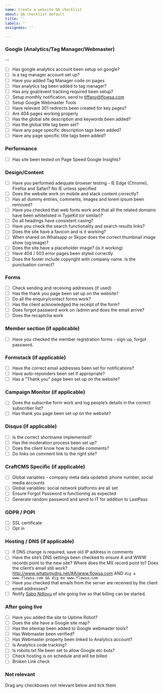```yaml
---
name: Create a website QA checklist
about: QA checklist default
title: ''
labels: ''
assignees: ''

---
```


### Google (Analytics/Tag Manager/Webmaster)
--

- [ ] Has google analytics account been setup on google?
- [ ] Is a tag manager account set up?
- [ ] Have you added Tag Manager code on pages
- [ ] Has analytics tag been added to tag manager?
- [ ] Has any goal/event tracking required been setup?
- [ ] Setup monthly notification, send to tiffany@flowsa.com
- [ ] Setup Google Webmaster Tools
- [ ] Have relevant 301 redirects been created for key pages?
- [ ] Are 404 pages working properly
- [ ] Has the global site description and keywords been added?
- [ ] Has the global title tag been set?
- [ ] Have any page specific description tags been added?
- [ ] Have any page specific title tags been added?
 
### Performance

- [ ] Has site been tested on Page Speed Google Insights?

### Design/Content

- [ ] Have you performed adequate browser testing - IE Edge (Chrome), Firefox and Safari? No IE unless specified
- [ ] Does the website work on mobile and stack content correctly?
- [ ] Has all dummy entries, comments, images and lorem ipsum been removed?
- [ ] Have you checked that web fonts work and that all the related domains have been whitelisted in TypeKit (or similar)?
- [ ] Do all headings have consistent casing?
- [ ] Have you check the search functionality and search results links?
- [ ] Does the site have a favicon and is it working?
- [ ] When shared on Whatsapp or Skype does the correct thumbnail image show (og:image)?
- [ ] Does the site have a placeholder image? (is it working)
- [ ] Have 404 / 503 error pages been styled correctly
- [ ] Does the footer include copyright with company name. Is the punctuation correct?

### Forms

- [ ] Check sending and receiving addresses (if used)
- [ ] Has the thank you page been set up on the website?
- [ ] Do all the enquiry/contact forms work?
- [ ] Has the client acknowledged the receipt of the form?
- [ ] Does forgot password work on /admin and does the email arrive?
- [ ] Does the recaptcha work

### Member section (if applicable)

- [ ] Have you checked the member registration forms - sign up, forgot password.

### Formstack  (if applicable)

- [ ] Have the correct email addresses been set for notifications?
- [ ] Have auto-reponders been set if appropriate?
- [ ] Has a "Thank you" page been set up on the website?

### Campaign Monitor  (if applicable)

- [ ] Does the subscribe form work and log people’s details in the correct subscriber list?
- [ ] Has thank you page been set up on the website?

### Disqus  (if applicable)

- [ ] Is the correct shortname implemented?
- [ ] Has the moderation process been set up?
- [ ] Does the client know how to handle comments?
- [ ] Do links on comment link to the right site?

### CraftCMS Specific  (if applicable)

- [ ] Global variables - company meta data updated: phone number, social media accounts
- [ ] Global variables: social network platforms are all set
- [ ] Ensure Forgot Password is functioning as expected
- [ ] Generate random password and send to IT for addition to LastPass

### GDPR / POPI 
- [ ] SSL certificate
- [ ] Opt in

### Hosting / DNS  (if applicable)

- [ ] If DNS change is required, save old IP address in comments
- [ ] Have the site’s DNS settings been checked to ensure A and WWW records point to the new site? Where does the MX record point to? Does the client’s email still work? http://www.whatsmydns.net/#A/www.flowsa.com AND `dig a www.flowsa.com && dig mx www.flowsa.com`
- [ ] Have you checked that emails from the server are received by the client email addresses?
- [ ] Notify [Sabo Ndlovu](mailto:sabo@flowsa.com) of site going live so that billing can be started.

### After going live
- [ ] Have you added the site to Uptime Robot?
- [ ] Does the site have a Google site map?
- [ ] Has the sitemap been added to Google webmaster tools?
- [ ] Has Webmaster been verified?
- [ ] Has Webmaster property been linked to Analytics account?
- [ ] Is Analytics code tracking?
- [ ] Is robots.txt file been set to allow Google etc bots?
- [ ] Check hosting is on schedule and will be billed
- [ ] Broken Link check

### Not relevant
Drag any checkboxes not relevant below and tick them
